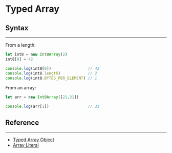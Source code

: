 # Typed Array

## Syntax
---

From a length:
```js
let int8 = new Int8Array(2)
int8[0] = 42

console.log(int8[0])                // 42
console.log(int8.length)            // 2
console.log(int8.BYTES_PER_ELEMENT) // 1
```

From an array:
```js
let arr = new Int8Array([21,31])

console.log(arr[1])                 // 31
```

## Reference
---

* [Typed Array Object](https://developer.mozilla.org/en-US/docs/Web/JavaScript/Reference/Global_Objects/Array)
* [Array Literal](https://developer.mozilla.org/en-US/docs/Web/JavaScript/Guide/Grammar_and_types#Array_literals)